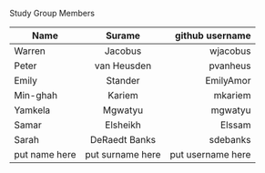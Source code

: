 Study Group Members

| Name          | Surame        | github username  |
| ------------- |:-------------:| ------:|
| Warren      | Jacobus | wjacobus  |
| Peter      | van Heusden      |   pvanheus  |
| Emily | Stander      | EmilyAmor     |
| Min-ghah | Kariem     |   mkariem |
| Yamkela | Mgwatyu      | mgwatyu     |
| Samar | Elsheikh      | Elssam     |
| Sarah         | DeRaedt Banks | sdebanks          | 
| put name here | put surname here      | put username here     |
